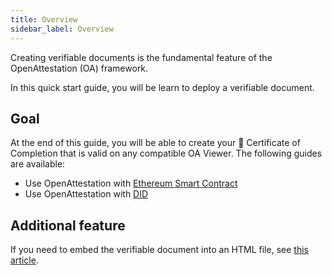 ```yaml
---
title: Overview
sidebar_label: Overview
---
```


Creating verifiable documents is the fundamental feature of the OpenAttestation (OA) framework. 

In this quick start guide, you will be learn to deploy a verifiable document.

## Goal

At the end of this guide, you will be able to create your 📜 Certificate of Completion that is valid on any compatible OA Viewer. The following guides are available:

- Use OpenAttestation with [Ethereum Smart Contract](/docs/integrator-section/verifiable-document/ethereum/document-store-overview)
- Use OpenAttestation with [DID](/docs/integrator-section/verifiable-document/did/create)

## Additional feature

If you need to embed the verifiable document into an HTML file, see [this article](/docs/developer-section/quickstart/oa-embedded-html).
